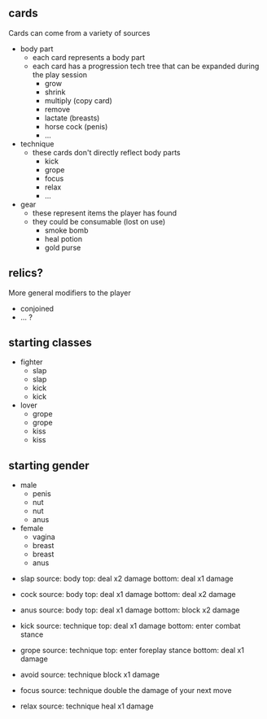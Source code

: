 ## cards

Cards can come from a variety of sources

- body part
  - each card represents a body part
  - each card has a progression tech tree that can be expanded during the play session
    - grow
    - shrink
    - multiply (copy card)
    - remove
    - lactate (breasts)
    - horse cock (penis)
    - ...
- technique
  - these cards don't directly reflect body parts
    - kick
    - grope
    - focus
    - relax
    - ...
- gear
  - these represent items the player has found
  - they could be consumable (lost on use)
    - smoke bomb
    - heal potion
    - gold purse

## relics?

More general modifiers to the player

- conjoined
- ... ?

## starting classes

- fighter
  - slap
  - slap
  - kick
  - kick
- lover
  - grope
  - grope
  - kiss
  - kiss

## starting gender

- male
  - penis
  - nut
  - nut
  - anus
- female
  - vagina
  - breast
  - breast
  - anus

* slap
  source: body
  top: deal x2 damage
  bottom: deal x1 damage

* cock
  source: body
  top: deal x1 damage
  bottom: deal x2 damage

* anus
  source: body
  top: deal x1 damage
  bottom: block x2 damage

* kick
  source: technique
  top: deal x1 damage
  bottom: enter combat stance

* grope
  source: technique
  top: enter foreplay stance
  bottom: deal x1 damage

* avoid
  source: technique
  block x1 damage

* focus
  source: technique
  double the damage of your next move

* relax
  source: technique
  heal x1 damage

